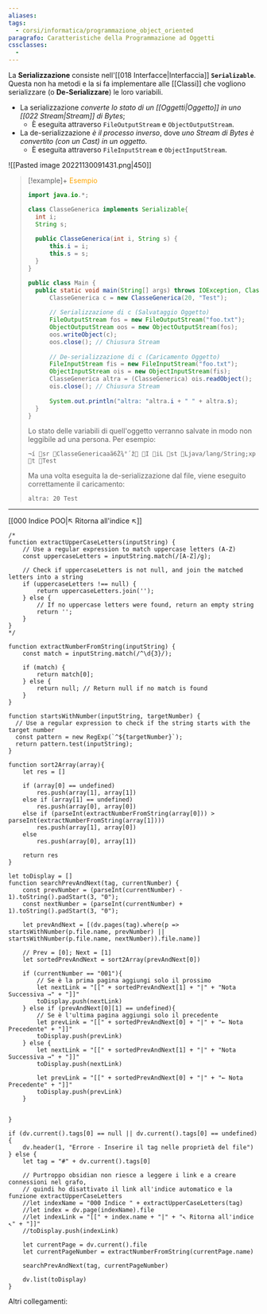 ```yaml
---
aliases: 
tags:
  - corsi/informatica/programmazione_object_oriented
paragrafo: Caratteristiche della Programmazione ad Oggetti
cssclasses:
  - 
---
```

La **Serializzazione** consiste nell'[[018 Interfacce|Interfaccia]] **`Serializable`**. Questa non ha metodi e la si fa implementare alle [[Classi]] che vogliono serializzare (o **De-Serializzare**) le loro variabili.

- La serializzazione *converte lo stato di un [[Oggetti|Oggetto]] in uno [[022 Stream|Stream]] di Bytes*;
	- È eseguita attraverso `FileOutputStream` e `ObjectOutputStream`.
- La de-serializzazione *è il processo inverso*, dove *uno Stream di Bytes è convertito (con un Cast) in un oggetto*.
	- È eseguita attraverso `FileInputStream` e `ObjectInputStream`.

![[Pasted image 20221130091431.png|450]]

> [!example]+ <font color="orange">Esempio</font>
>```Java
>import java.io.*;
>
>class ClasseGenerica implements Serializable{
>	int i;
>	String s;
>	
>	public ClasseGenerica(int i, String s) {
>		this.i = i;
>		this.s = s;
>	}
>}
>
>public class Main {
>	public static void main(String[] args) throws IOException, ClassNotFoundException {
>		ClasseGenerica c = new ClasseGenerica(20, "Test");
>		
>		// Serializzazione di c (Salvataggio Oggetto)
>		FileOutputStream fos = new FileOutputStream("foo.txt");
>		ObjectOutputStream oos = new ObjectOutputStream(fos);
>		oos.writeObject(c);
>		oos.close(); // Chiusura Stream
>		
>		// De-serializzazione di c (Caricamento Oggetto)
>		FileInputStream fis = new FileInputStream("foo.txt");
>		ObjectInputStream ois = new ObjectInputStream(fis);
>		ClasseGenerica altra = (ClasseGenerica) ois.readObject();
>		ois.close(); // Chiusura Stream
>		
>		System.out.println("altra: "altra.i + " " + altra.s);
>	}
>}
>```
>Lo stato delle variabili di quell'oggetto verranno salvate in modo non leggibile ad una persona. Per esempio:
>```markup
>¬í sr ClasseGenericaaã6Ž¾°´ž I iL st Ljava/lang/String;xp   t Test
>```
>Ma una volta eseguita la de-serializzazione dal file, viene eseguito correttamente il caricamento:
>```markup
>altra: 20 Test
>```




___
[[000 Indice POO|↖ Ritorna all'indice ↖]]

```dataviewjs
/*
function extractUpperCaseLetters(inputString) {
	// Use a regular expression to match uppercase letters (A-Z)
	const uppercaseLetters = inputString.match(/[A-Z]/g);
	
	// Check if uppercaseLetters is not null, and join the matched letters into a string
	if (uppercaseLetters !== null) {
		return uppercaseLetters.join('');
	} else {
	    // If no uppercase letters were found, return an empty string
	    return '';
	}
}
*/

function extractNumberFromString(inputString) {
	const match = inputString.match(/^\d{3}/);
	
	if (match) {
		return match[0];
	} else {
		return null; // Return null if no match is found
	}
}

function startsWithNumber(inputString, targetNumber) {
  // Use a regular expression to check if the string starts with the target number
  const pattern = new RegExp(`^${targetNumber}`);
  return pattern.test(inputString);
}

function sort2Array(array){
	let res = []
	
	if (array[0] == undefined)
		res.push(array[1], array[1])
	else if (array[1] == undefined)
		res.push(array[0], array[0])
	else if (parseInt(extractNumberFromString(array[0])) > parseInt(extractNumberFromString(array[1])))
		res.push(array[1], array[0])
	else
		res.push(array[0], array[1])
	
	return res
}

let toDisplay = []
function searchPrevAndNext(tag, currentNumber) {
	const prevNumber = (parseInt(currentNumber) - 1).toString().padStart(3, "0");
	const nextNumber = (parseInt(currentNumber) + 1).toString().padStart(3, "0");
	
	let prevAndNext = [(dv.pages(tag).where(p => startsWithNumber(p.file.name, prevNumber) || startsWithNumber(p.file.name, nextNumber)).file.name)]
	
	// Prev = [0]; Next = [1]
	let sortedPrevAndNext = sort2Array(prevAndNext[0])
	
	if (currentNumber == "001"){ 
		// Se è la prima pagina aggiungi solo il prossimo
		let nextLink = "[[" + sortedPrevAndNext[1] + "|" + "Nota Successiva →" + "]]"
		toDisplay.push(nextLink)
	} else if (prevAndNext[0][1] == undefined){
		// Se è l'ultima pagina aggiungi solo il precedente
		let prevLink = "[[" + sortedPrevAndNext[0] + "|" + "← Nota Precedente" + "]]"
		toDisplay.push(prevLink)
	} else {
		let nextLink = "[[" + sortedPrevAndNext[1] + "|" + "Nota Successiva →" + "]]"
		toDisplay.push(nextLink)
		
		let prevLink = "[[" + sortedPrevAndNext[0] + "|" + "← Nota Precedente" + "]]"
		toDisplay.push(prevLink)
	}
	
	
}

if (dv.current().tags[0] == null || dv.current().tags[0] == undefined){
	dv.header(1, "Errore - Inserire il tag nelle proprietà del file")
} else {
	let tag = "#" + dv.current().tags[0]

	// Purtroppo obsidian non riesce a leggere i link e a creare connessioni nel grafo,
	// quindi ho disattivato il link all'indice automatico e la funzione extractUpperCaseLetters
	//let indexName = "000 Indice " + extractUpperCaseLetters(tag)
	//let index = dv.page(indexName).file
	//let indexLink = "[[" + index.name + "|" + "↖ Ritorna all'indice ↖" + "]]"
	//toDisplay.push(indexLink)
	
	let currentPage = dv.current().file
	let currentPageNumber = extractNumberFromString(currentPage.name)
	
	searchPrevAndNext(tag, currentPageNumber)
	
	dv.list(toDisplay)
}
```

Altri collegamenti: 